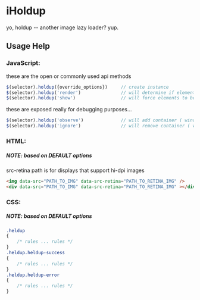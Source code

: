 iHoldup
=======

yo, holdup -- another image lazy loader? yup.


## Usage Help

### JavaScript:
these are the open or commonly used api methods
```javascript
$(selector).holdup({override_options})     // create instance
$(selector).holdup('render')               // will determine if element should be shown
$(selector).holdup('show')                 // will force elements to be loaded
```

these are exposed really for debugging purposes...
```javascript
$(selector).holdup('observe')              // will add container ( window ) event bindings if bindings have not been added
$(selector).holdup('ignore')               // will remove container ( window ) event bindings
```

### HTML:
##### NOTE: based on DEFAULT options
src-retina path is for displays that support hi-dpi images
```html
<img data-src="PATH_TO_IMG" data-src-retina="PATH_TO_RETINA_IMG" />
<div data-src="PATH_TO_IMG" data-src-retina="PATH_TO_RETINA_IMG" ></div>
```

### CSS:
##### NOTE: based on DEFAULT options
```css
.heldup
{
    /* rules ... rules */
}
.heldup.heldup-success
{
    /* rules ... rules */
}
.heldup.heldup-error
{
    /* rules ... rules */
}
```
